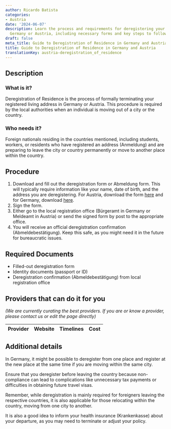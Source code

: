```yaml
---
author: Ricardo Batista
categories:
- Austria
date: '2024-06-07'
description: Learn the process and requirements for deregistering your residence in
  Germany or Austria, including necessary forms and key steps to follow.
draft: false
meta_title: Guide to Deregistration of Residence in Germany and Austria
title: Guide to Deregistration of Residence in Germany and Austria
translationKey: austria-deregistration_of_residence
---
```


## Description
### What is it?
Deregistration of Residence is the process of formally terminating your registered living address in Germany or Austria. This procedure is required by the local authorities when an individual is moving out of a city or the country.

### Who needs it?
Foreign nationals residing in the countries mentioned, including students, workers, or residents who have registered an address (Anmeldung) and are preparing to leave the city or country permanently or move to another place within the country.

## Procedure
1. Download and fill out the deregistration form or Abmeldung form. This will typically require information like your name, date of birth, and the address you are deregistering. For Austria, download the form [here](https://www.wien.gv.at/pdfs/meldeamt.pdf) and for Germany, download [here](https://www.berlin.de/formularverzeichnis/?formular=/labo/zuwanderung/_assets/mdb-f566159/wohnungsgeberbestaetigung.pdf).
2. Sign the form.
3. Either go to the local registration office (Bürgeramt in Germany or Meldeamt in Austria) or send the signed form by post to the appropriate office.
4. You will receive an official deregistration confirmation (Abmeldebestätigung). Keep this safe, as you might need it in the future for bureaucratic issues.

## Required Documents
- Filled-out deregistration form
- Identity documents (passport or ID)
- Deregistration confirmation (Abmeldebestätigung) from local registration office

## Providers that can do it for you

_(We are currently curating the best providers. If you are or know a provider, please contact us or edit the page directly)_

| Provider        |     Website     |     Timelines    |       Cost      |
| --------------- | --------------- |  :-------------: | :-------------: |

## Additional details
In Germany, it might be possible to deregister from one place and register at the new place at the same time if you are moving within the same city. 

Ensure that you deregister before leaving the country because non-compliance can lead to complications like unnecessary tax payments or difficulties in obtaining future travel visas.

Remember, while deregistration is mainly required for foreigners leaving the respective countries, it is also applicable for those relocating within the country, moving from one city to another.

It is also a good idea to inform your health insurance (Krankenkasse) about your departure, as you may need to terminate or adjust your policy.